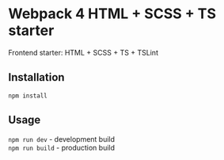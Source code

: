 # Webpack 4 HTML + SCSS + TS starter
Frontend starter: HTML + SCSS + TS + TSLint

## Installation
```
npm install
```
## Usage
`npm run dev` - development build<br>
`npm run build` - production build
